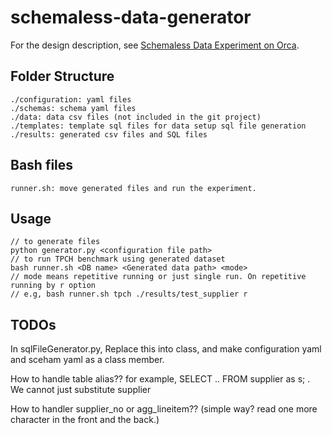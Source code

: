 # schemaless-data-generator

For the design description, see [Schemaless Data Experiment on Orca](https://docs.google.com/document/d/1R7ENQvLVNHQ-DG-sga0tfgGWJIkobQT77HQFVKUvxH8/edit#).

## Folder Structure

```
./configuration: yaml files
./schemas: schema yaml files
./data: data csv files (not included in the git project)
./templates: template sql files for data setup sql file generation
./results: generated csv files and SQL files
```

## Bash files

```
runner.sh: move generated files and run the experiment.
```

## Usage
```
// to generate files
python generator.py <configuration file path>
// to run TPCH benchmark using generated dataset
bash runner.sh <DB name> <Generated data path> <mode>
// mode means repetitive running or just single run. On repetitive running by r option
// e.g, bash runner.sh tpch ./results/test_supplier r
```

## TODOs

In sqlFileGenerator.py, Replace this into class, and make configuration yaml and sceham yaml as a class member.

How to handle table alias?? for example, SELECT .. FROM supplier as s; . We cannot just substitute supplier

How to handler supplier_no or agg_lineitem?? (simple way? read one more character in the front and the back.)